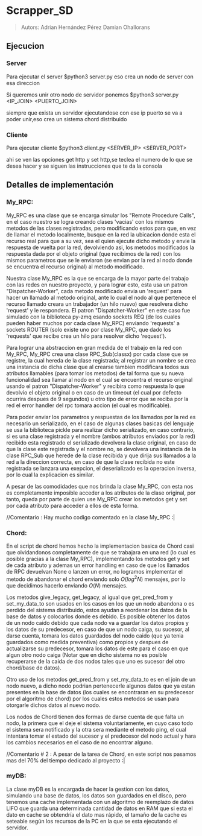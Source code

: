 # Scrapper_SD
> Autors:
> Adrian Hernández Pérez
> Damian Ohallorans


## Ejecucion
### Server
Para ejecutar el server 
$python3 server.py <IP> <PUERTO>
eso  crea un nodo de server con esa direccion

Si queremos unir otro nodo de servidor ponemos
$python3 server.py <IP> <PUERTO> <IP_JOIN> <PUERTO_JOIN>

siempre que exista un servidor ejecutandose con ese ip puerto se va a poder unir,eso crea un sistema chord distribuido 

### Cliente
Para ejecutar cliente 
$python3 client.py <SERVER_IP> <SERVER_PORT>

ahi se ven las opciones get http y set http,se teclea el numero de lo que se desea hacer y se siguen las instrucciones que te da la consola 
## Detalles de implementación
### My_RPC:
My_RPC es una clase que se encarga simular los "Remote Procedure Calls", en el caso nuestro se logra creando clases 'vacias' con los mismos metodos de las clases registradas, pero modificando estos para que, en vez de llamar el metodo localmente, busque en la red la ubicacion donde esta el recurso real para que a su vez, sea el quien ejecute dicho metodo y envie la respuesta de vuelta por la red, devolviendo asi, los metodos modificados la respuesta dada por el objeto original (que recibimos de la red) con los mismos parametros que se le enviaron (se envian por la red al nodo donde se encuentra el recurso original) al metodo modificado.

Nuestra clase My_RPC es la que se encarga de la mayor parte del trabajo con las redes en nuestro proyecto, y para lograr esto, esta usa un patron "Dispatcher-Worker", cada metodo modificado envia un 'request' para hacer un llamado al metodo original, ante lo cual el nodo al que pertenece el recurso llamado creara un trabajador (un hilo nuevo) que resolvera dicho 'request' y le respondera. El patron "Dispatcher-Worker" en este caso fue simulado con la biblioteca py-zmq esando sockets REQ (de los cuales pueden haber muchos por cada clase My_RPC) enviando 'requests' a sockets ROUTER (solo existe uno por clase My_RPC, que dado los 'requests' que recibe crea un hilo para resolver dicho 'request').

Para lograr una abstraccion en gran medida de el trabajo en la red con My_RPC, My_RPC crea una clase RPC_Sub(classx) por cada clase que se registre, la cual hereda de la clase registrada; al registrar un nombre se crea una instancia de dicha clase que al crearse tambien modificara todos sus atributos llamables (para tomar los metodos) de tal forma que su nueva funcionalidad sea llamar al nodo en el cual se encuentra el recurso original usando el patron "Dispatcher-Worker" y recibira como respuesta lo que devolvio el objeto original o en caso de un timeout (el cual por defecto ocurrira despues de 9 segundos) u otro tipo de error que se reciba por la red el error handler del rpc tomara accion (el cual es modificable).

Para poder enviar los parametros y respuestas de los llamados por la red es necesario un serializado, en el caso de algunas clases basicas del lenguaje se usa la biblioteca pickle para realizar dicho serializado, en caso contrario, si es una clase registrada y el nombre (ambos atributos enviados por la red) recibido esta registrado el serializado devolvera la clase original, en caso de que la clase este registrada y el nombre no, se devolvera una instancia de la clase RPC_Sub que herede de la clase recibida y que dirija sus llamados a la red a la direccion correcta, en caso de que la clase recibida no este registrada se lanzara una exepcion, el deserializado es la operacion inversa, por lo cual la explicacion es similar.

A pesar de las comodidades que nos brinda la clase My_RPC, con esta nos es completamente imposible acceder a los atributos de la clase original, por tanto, queda por parte de quien use My_RPC crear los metodos get y set por cada atributo para acceder a ellos de esta forma.

//Comentario : Hay mucho codigo comentado en la clase My_RPC :|

### Chord:
En el script de chord hemos hecho la implementacion basica de Chord casi que olvidandonos completamente de que se trabajara en una red (lo cual es posible gracias a la clase My_RPC), implementando los metodos get y set de cada atributo y ademas un error handling en caso de que los llamados de RPC devuelvan None o lanzen un error, no logramos implementar el metodo de abandonar el chord enviando solo $O(log^2N)$ mensajes, por lo que decidimos hacerlo enviando $O(N)$ mensajes.

Los metodos give_legacy, get_legacy, al igual que get_pred_from y set_my_data_to son usados en los casos en los que un nodo abandona o es perdido del sistema distribuido, estos ayudan a reordenar los datos de la base de datos y colocarlos donde es debido. Es posible obtener los datos de un nodo caido debido que cada nodo va a guardar los datos propios y los datos de su predecesor, en caso de que un nodo caiga, su sucesor, al darse cuenta, tomara los datos guardados del nodo caido (que ya tenia guardados como medida preventiva) como propios y despues de actualizarse su predecesor, tomara los datos de este para el caso en que algun otro nodo caiga (Notar que en dicho sistema no es posible recuperarse de la caida de dos nodos tales que uno es sucesor del otro chord/base de datos).

Otro uso de los metodos get_pred_from y set_my_data_to es en el join de un nodo nuevo, a dicho nodo podrian pertenecerle algunos datos que ya estan presentes en la base de datos (los cuales se encontraran en su predecesor por el algoritmo de chord) por los cuales estos metodos se usan para otorgarle dichos datos al nuevo nodo.

Los nodos de Chord tienen dos formas de darse cuenta de que falta un nodo, la primera que el deje el sistema voluntariamente, en cuyo caso todo el sistema sera notificado y la otra sera mediante el metodo ping, el cual intentara tomar el estado del sucesor y el predecesor del nodo actual y hara los cambios necesarios en el caso de no encontrar alguno.

//Comentario # 2 : A pesar de la tarea de Chord, en este script nos pasamos mas del 70% del tiempo dedicado al proyecto :|

### myDB:
La clase myDB es la encargada de hacer la gestion con los datos, simulando una base de datos, los datos son guardados en el disco, pero tenemos una cache implementada con un algoritmo de reemplazo de datos LIFO que guarda una determinada cantidad de datos en RAM que si esta el dato en cache se obtendría el dato mas rápido, el tamaño de la cache es seteable según los recursos de la PC en la que se esta ejecutando el servidor.
